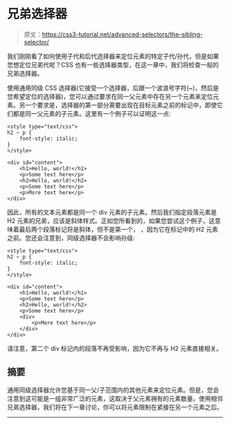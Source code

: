 # 兄弟选择器

> 原文：<https://css3-tutorial.net/advanced-selectors/the-sibling-selector/>

我们刚刚看了如何使用子代和后代选择器来定位元素的特定子代/孙代，但是如果您想定位兄弟代呢？CSS 也有一些选择器类型，在这一章中，我们将检查一般的兄弟选择器。

使用通用同级 CSS 选择器(它接受一个选择器，后跟一个波浪号字符(~)，然后是您希望定位的选择器)，您可以通过要求在同一父元素中存在另一个元素来定位元素。另一个要求是，选择器的第一部分需要出现在目标元素之前的标记中，即使它们都是同一父元素的子元素。这里有一个例子可以证明这一点:

```
<style type="text/css">
h2 ~ p {
	font-style: italic;
}
</style>

<div id="content">
	<h1>Hello, world!</h1>
	<p>Some text here</p>
	<h2>Hello, world!</h2>
	<p>Some text here</p>
	<p>More text here</p>
</div>
```

因此，所有的文本元素都是同一个 div 元素的子元素。然后我们指定段落元素是 H2 元素的兄弟，应该是斜体样式。正如您所看到的，如果您尝试这个例子，这意味着最后两个段落标记将是斜体，但不是第一个， ，因为它在标记中的 H2 元素之前。您还会注意到，同级选择器不会影响孙级:

```
<style type="text/css">
h2 ~ p {
	font-style: italic;
}
</style>

<div id="content">
	<h1>Hello, world!</h1>
	<p>Some text here</p>
	<h2>Hello, world!</h2>
	<p>Some text here</p>
	<div>
		<p>More text here</p>
	</div>
</div>
```

请注意，第二个 div 标记内的段落不再受影响，因为它不再与 H2 元素直接相关。

<input type="hidden" name="IL_IN_ARTICLE">

## 摘要

通用同级选择器允许您基于同一父/子范围内的其他元素来定位元素。但是，您会注意到这可能是一组非常广泛的元素，这取决于父元素拥有的元素数量。使用相邻兄弟选择器，我们将在下一章讨论，你可以将元素限制在紧接在另一个元素之后。

* * *